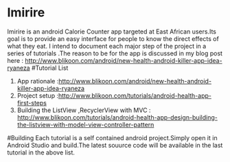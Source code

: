 # Imirire
Imirire is an android Calorie Counter app targeted at East African users.Its goal is to provide an easy interface for people to know the direct effects of what they eat.
I intend to document each major step of the project in a series of tutorials .The reason to be for the app is discussed in my blog post here : http://www.blikoon.com/android/new-health-android-killer-app-idea-ryaneza 
#Tutorial List
1. App rationale :http://www.blikoon.com/android/new-health-android-killer-app-idea-ryaneza  
2. Project setup  :http://www.blikoon.com/tutorials/android-health-app-first-steps
3. Building the ListView ,RecyclerView with MVC : http://www.blikoon.com/tutorials/android-health-app-design-building-the-listview-with-model-view-controller-pattern

#Building
 Each tutorial is a self contained android project.Simply open it in Android Studio and build.The latest souurce code will be available in the last tutorial in the above list.
